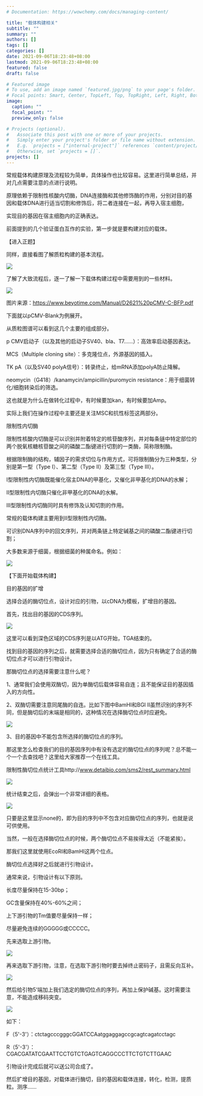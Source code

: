 ```yaml
---
# Documentation: https://wowchemy.com/docs/managing-content/

title: "载体构建相关"
subtitle: ""
summary: ""
authors: []
tags: []
categories: []
date: 2021-09-06T18:23:48+08:00
lastmod: 2021-09-06T18:23:48+08:00
featured: false
draft: false

# Featured image
# To use, add an image named `featured.jpg/png` to your page's folder.
# Focal points: Smart, Center, TopLeft, Top, TopRight, Left, Right, BottomLeft, Bottom, BottomRight.
image:
  caption: ""
  focal_point: ""
  preview_only: false

# Projects (optional).
#   Associate this post with one or more of your projects.
#   Simply enter your project's folder or file name without extension.
#   E.g. `projects = ["internal-project"]` references `content/project/deep-learning/index.md`.
#   Otherwise, set `projects = []`.
projects: []
---
```

常规载体构建原理及流程较为简单，具体操作也比较容易。这里进行简单总结，并对几点需要注意的点进行说明。

原理依赖于限制性核酸内切酶，DNA连接酶和其他修饰酶的作用，分别对目的基因和载体DNA进行适当切割和修饰后，将二者连接在一起，再导入宿主细胞，

实现目的基因在宿主细胞内的正确表达。

前面提到的几个验证蛋白互作的实验，第一步就是要构建对应的载体。

【进入正题】

同样，直接看图了解质粒构建的基本流程。

![](p1.png)

了解了大致流程后，逐一了解一下载体构建过程中需要用到的一些材料。

![](p2.png)

图片来源：https://www.beyotime.com/Manual/D2621%20pCMV-C-BFP.pdf

下面就以pCMV-Blank为例展开。

从质粒图谱可以看到这几个主要的组成部分。

p CMV启动子（以及其他的启动子SV40、bla、T7……）：高效率启动基因表达。

MCS（Multiple cloning site）：多克隆位点，外源基因的插入。

TK pA（以及SV40 polyA信号）：转录终止，给mRNA添加polyA防止降解。

neomycin（G418）/kanamycin/ampicillin/puromycin resistance：用于细菌转化/细胞转染后的筛选。

这也就是为什么在做转化过程中，有时候要加kan，有时候要加Amp。

实际上我们在操作过程中主要还是关注MSC和抗性标签这两部分。

限制性内切酶

限制性核酸内切酶是可以识别并附着特定的核苷酸序列，并对每条链中特定部位的两个脱氧核糖核苷酸之间的磷酸二酯键进行切割的一类酶，简称限制酶。

根据限制酶的结构，辅因子的需求切位与作用方式，可将限制酶分为三种类型，分别是第一型（Type I）、第二型（Type II）及第三型（Type III）。

Ⅰ型限制性内切酶既能催化宿主DNA的甲基化，又催化非甲基化的DNA的水解；

Ⅱ型限制性内切酶只催化非甲基化的DNA的水解。

Ⅲ型限制性内切酶同时具有修饰及认知切割的作用。

常规的载体构建主要用到II型限制性内切酶。

可识别DNA序列中的回文序列，并对两条链上特定碱基之间的磷酸二酯键进行切割；

大多数来源于细菌，根据细菌的种属命名。例如：

![](p3.png)

【下面开始载体构建】

目的基因的扩增

选择合适的酶切位点，设计对应的引物，以cDNA为模板，扩增目的基因。

首先，找出目的基因的CDS序列。

![](p4.png)

这里可以看到深色区域的CDS序列是以ATG开始，TGA结束的。

找到目的基因的序列之后，就需要选择合适的酶切位点，因为只有确定了合适的酶切位点才可以进行引物设计。

那酶切位点的选择需要注意什么呢？

1、通常我们会使用双酶切，因为单酶切后载体容易自连；且不能保证目的基因插入的方向性。

2、双酶切需要注意同尾酶的自连。比如下图中BamHI和BGl II虽然识别的序列不同，但是酶切后的末端是相同的，这种情况在选择酶切位点时应避免。

![](p5.png)

3、目的基因中不能包含所选择的酶切位点的序列。

那这里怎么检查我们的目的基因序列中有没有选定的酶切位点的序列呢？总不能一个一个去查找吧？这里给大家推荐一个在线工具。

限制性酶切位点统计工具http://www.detaibio.com/sms2/rest_summary.html

![](p6.png)

统计结束之后，会弹出一个非常详细的表格。

![](p7.png)

只要是这里显示none的，即为目的序列中不包含对应酶切位点的序列，也就是说可供使用。

当然，一般在选择酶切位点的时候，两个酶切位点不易挨得太近（不能紧挨）。

那我们这里就使用EcoRI和BamHI这两个位点。

酶切位点选择好之后就进行引物设计。

通常来说，引物设计有以下原则。

长度尽量保持在15-30bp；

GC含量保持在40%-60%之间；

上下游引物的Tm值要尽量保持一样；

尽量避免连续的GGGGG或CCCCC。

先来选取上游引物。

![](p8.png)

再来选取下游引物，注意，在选取下游引物时要去掉终止密码子，且需反向互补。

![](p9.png)

然后给引物5‘端加上我们选定的酶切位点的序列，再加上保护碱基。这时需要注意，不能造成移码突变。

![](p10.png)

如下：

F（5'-3'）：ctctagcccgggcGGATCCAatggaggagccgcagtcagatcctagc

R（5'-3'）：CGACGATATCGAATTCCTGTCTGAGTCAGGCCCTTCTGTCTTGAAC

引物设计完成后就可以送公司合成了。

然后扩增目的基因，对载体进行酶切，目的基因和载体连接，转化，检测，提质粒。测序……






